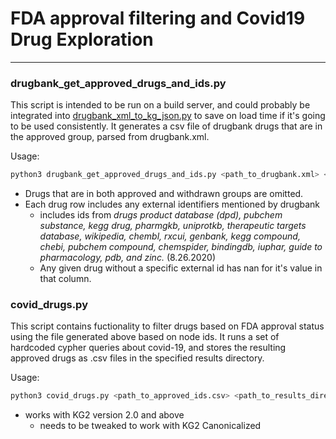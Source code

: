 # FDA approval filtering and Covid19 Drug Exploration
______

### drugbank_get_approved_drugs_and_ids.py

This script is intended to be run on a build server, and could probably be integrated into [drugbank_xml_to_kg_json.py](https://github.com/RTXteam/RTX/blob/lindsey_covid_proj/code/kg2/drugbank_xml_to_kg_json.py) to save on load time if it's going to be used consistently. It generates a csv file of drugbank drugs that are in the approved group, parsed from drugbank.xml. 

Usage:
``` bash
python3 drugbank_get_approved_drugs_and_ids.py <path_to_drugbank.xml> <outputFile.csv>
```

* Drugs that are in both approved and withdrawn groups are omitted. 
* Each drug row includes any external identifiers mentioned by drugbank 
  *  includes ids from *drugs product database (dpd), pubchem substance, kegg drug, pharmgkb, uniprotkb, therapeutic targets database, wikipedia, chembl, rxcui, genbank, kegg compound, chebi, pubchem compound, chemspider, bindingdb, iuphar, guide to pharmacology, pdb, and zinc.* (8.26.2020)
  *  Any given drug without a specific external id has nan for it's value in that column.

### covid_drugs.py

This script contains fuctionality to filter drugs based on FDA approval status using the file generated above based on node ids. It runs a set of hardcoded cypher queries about covid-19, and stores the resulting approved drugs as .csv files in the specified results directory.

Usage:
```bash
python3 covid_drugs.py <path_to_approved_ids.csv> <path_to_results_directory>
```

* works with KG2 version 2.0 and above
  * needs to be tweaked to work with KG2 Canonicalized

